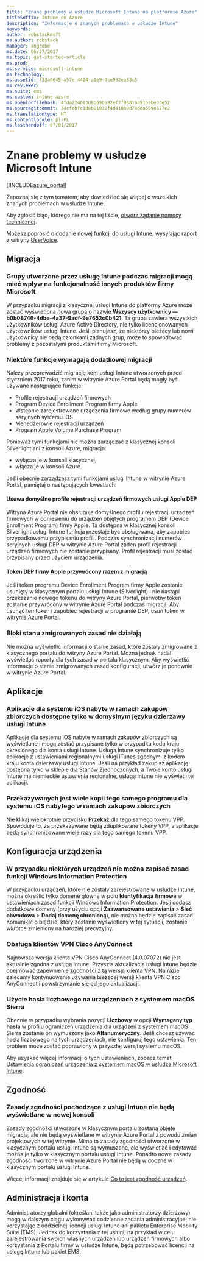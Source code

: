 ```yaml
---
title: "Znane problemy w usłudze Microsoft Intune na platformie Azure"
titleSuffix: Intune on Azure
description: "Informacje o znanych problemach w usłudze Intune"
keywords: 
author: robstackmsft
ms.author: robstack
manager: angrobe
ms.date: 06/27/2017
ms.topic: get-started-article
ms.prod: 
ms.service: microsoft-intune
ms.technology: 
ms.assetid: f33a6645-a57e-4424-a1e9-0ce932ea83c5
ms.reviewer: 
ms.suite: ems
ms.custom: intune-azure
ms.openlocfilehash: 4fda224613d8b69be82ef7f9681ba9165be33e52
ms.sourcegitcommit: 34cfebfc1d8b81032f4d41869d74dda559e677e2
ms.translationtype: HT
ms.contentlocale: pl-PL
ms.lasthandoff: 07/01/2017
---
```

# <a name="known-issues-in-microsoft-intune"></a>Znane problemy w usłudze Microsoft Intune


[!INCLUDE[azure_portal](./includes/azure_portal.md)]


Zapoznaj się z tym tematem, aby dowiedzieć się więcej o wszelkich znanych problemach w usłudze Intune.

Aby zgłosić błąd, którego nie ma na tej liście, [otwórz żądanie pomocy technicznej](get-support.md).

Możesz poprosić o dodanie nowej funkcji do usługi Intune, wysyłając raport z witryny [UserVoice](https://microsoftintune.uservoice.com/forums/291681-ideas/category/189016-azure-admin-console).

## <a name="migration"></a>Migracja

### <a name="groups-created-by-intune-during-migration-might-affect-functionality-of-other-microsoft-products"></a>Grupy utworzone przez usługę Intune podczas migracji mogą mieć wpływ na funkcjonalność innych produktów firmy Microsoft

W przypadku migracji z klasycznej usługi Intune do platformy Azure może zostać wyświetlona nowa grupa o nazwie **Wszyscy użytkownicy — b0b08746-4dbe-4a37-9adf-9e7652c0b421**. Ta grupa zawiera wszystkich użytkowników usługi Azure Active Directory, nie tylko licencjonowanych użytkowników usługi Intune. Jeśli planujesz, że niektórzy bieżący lub nowi użytkownicy nie będą członkami żadnych grup, może to spowodować problemy z pozostałymi produktami firmy Microsoft.

### <a name="secondary-migration-required-for-select-capabilities"></a>Niektóre funkcje wymagają dodatkowej migracji

Należy przeprowadzić migrację kont usługi Intune utworzonych przed styczniem 2017 roku, zanim w witrynie Azure Portal będą mogły być używane następujące funkcje:

- Profile rejestracji urządzeń firmowych
- Program Device Enrollment Program firmy Apple
- Wstępnie zarejestrowane urządzenia firmowe według grupy numerów seryjnych systemu iOS
- Menedżerowie rejestracji urządzeń
- Program Apple Volume Purchase Program

Ponieważ tymi funkcjami nie można zarządzać z klasycznej konsoli Silverlight ani z konsoli Azure, migracja:
- wyłącza je w konsoli klasycznej,
- włącza je w konsoli Azure.  

Jeśli obecnie zarządzasz tymi funkcjami usługi Intune w witrynie Azure Portal, pamiętaj o następujących kwestiach:

#### <a name="removes-default-corporate-device-enrollment-profiles-in-apple-dep"></a>Usuwa domyślne profile rejestracji urządzeń firmowych usługi Apple DEP
Witryna Azure Portal nie obsługuje domyślnego profilu rejestracji urządzeń firmowych w odniesieniu do urządzeń objętych programem DEP (Device Enrollment Program) firmy Apple. Ta dostępna w klasycznej konsoli Silverlight usługi Intune funkcja przestaje być obsługiwana, aby zapobiec przypadkowemu przypisaniu profili. Podczas synchronizacji numerów seryjnych usługi DEP w witrynie Azure Portal żaden profil rejestracji urządzeń firmowych nie zostanie przypisany. Profil rejestracji musi zostać przypisany przed użyciem urządzenia.

#### <a name="apple-dep-token-restored-with-migration"></a>Token DEP firmy Apple przywrócony razem z migracją

Jeśli token programu Device Enrollment Program firmy Apple zostanie usunięty w klasycznym portalu usługi Intune (Silverlight) i nie nastąpi przekazanie nowego tokenu do witryny Azure Portal, pierwotny token zostanie przywrócony w witrynie Azure Portal podczas migracji. Aby usunąć ten token i zapobiec rejestracji w programie DEP, usuń token w witrynie Azure Portal.

### <a name="status-blades-for-migrated-policies-do-not-work"></a>Bloki stanu zmigrowanych zasad nie działają

Nie można wyświetlić informacji o stanie zasad, które zostały zmigrowane z klasycznego portalu do witryny Azure Portal. Można jednak nadal wyświetlać raporty dla tych zasad w portalu klasycznym.
Aby wyświetlić informacje o stanie zmigrowanych zasad konfiguracji, utwórz je ponownie w witrynie Azure Portal.

## <a name="apps"></a>Aplikacje

### <a name="ios-volume-purchased-apps-only-available-in-default-intune-tenant-language"></a>Aplikacje dla systemu iOS nabyte w ramach zakupów zbiorczych dostępne tylko w domyślnym języku dzierżawy usługi Intune
Aplikacje dla systemu iOS nabyte w ramach zakupów zbiorczych są wyświetlane i mogą zostać przypisane tylko w przypadku kodu kraju określonego dla konta usługi Intune. Usługa Intune synchronizuje tylko aplikacje z ustawieniami regionalnymi usługi iTunes zgodnymi z kodem kraju konta dzierżawy usługi Intune. Jeśli na przykład zakupisz aplikację dostępną tylko w sklepie dla Stanów Zjednoczonych, a Twoje konto usługi Intune ma niemieckie ustawienia regionalne, usługa Intune nie wyświetli tej aplikacji.

### <a name="multiple-copies-of-the-same-ios-volume-purchase-program-are-uploaded"></a>Przekazywanych jest wiele kopii tego samego programu dla systemu iOS nabytego w ramach zakupów zbiorczych
Nie klikaj wielokrotnie przycisku **Przekaż** dla tego samego tokenu VPP. Spowoduje to, że przekazywane będą zduplikowane tokeny VPP, a aplikacje będą synchronizowane wiele razy dla tego samego tokenu VPP. 

<!-- ## Groups -->

## <a name="device-configuration"></a>Konfiguracja urządzenia

### <a name="you-cannot-save-a-windows-information-protection-policy-for-some-devices"></a>W przypadku niektórych urządzeń nie można zapisać zasad funkcji Windows Information Protection

W przypadku urządzeń, które nie zostały zarejestrowane w usłudze Intune, można określić tylko domenę główną w polu **Identyfikacja firmowa** w ustawieniach zasad funkcji Windows Information Protection.
Jeśli dodasz dodatkowe domeny (przy użyciu opcji **Zaawansowane ustawienia** > **Sieć obwodowa** > **Dodaj domenę chronioną**), nie można będzie zapisać zasad. Komunikat o błędzie, który zostanie wyświetlony w tej sytuacji, zostanie wkrótce zmieniony na bardziej precyzyjny.

### <a name="cisco-anyconnect-vpn-client-support"></a>Obsługa klientów VPN Cisco AnyConnect
 
Najnowsza wersja klienta VPN Cisco AnyConnect (4.0.07072) nie jest aktualnie zgodna z usługą Intune. Przyszła aktualizacja usługi Intune będzie obejmować zapewnienie zgodności z tą wersją klienta VPN. Na razie zalecamy kontynuowanie używania bieżącej wersji klienta VPN Cisco AnyConnect i powstrzymanie się od jego aktualizacji.

### <a name="using-the-numeric-password-type-with-macos-sierra-devices"></a>Użycie hasła liczbowego na urządzeniach z systemem macOS Sierra

Obecnie w przypadku wybrania pozycji **Liczbowy** w opcji **Wymagany typ hasła** w profilu ograniczeń urządzenia dla urządzeń z systemem macOS Sierra zostanie on wymuszony jako **Alfanumeryczny**. Jeśli chcesz używać hasła liczbowego na tych urządzeniach, nie konfiguruj tego ustawienia.
Ten problem może zostać poprawiony w przyszłej wersji systemu macOS.

Aby uzyskać więcej informacji o tych ustawieniach, zobacz temat [Ustawienia ograniczeń urządzenia z systemem macOS w usłudze Microsoft Intune](device-restrictions-macos.md).

## <a name="compliance"></a>Zgodność

### <a name="compliance-policies-from-intune-do-not-show-up-in-new-console"></a>Zasady zgodności pochodzące z usługi Intune nie będą wyświetlane w nowej konsoli

Zasady zgodności utworzone w klasycznym portalu zostaną objęte migracją, ale nie będą wyświetlane w witrynie Azure Portal z powodu zmian projektowych w tej witrynie. Mimo to zasady zgodności utworzone w klasycznym portalu usługi Intune są wymuszane, ale wyświetlać i edytować można je tylko w klasycznym portalu usługi Intune.
Ponadto nowe zasady zgodności tworzone w witrynie Azure Portal nie będą widoczne w klasycznym portalu usługi Intune.

Więcej informacji znajduje się w artykule [Co to jest zgodność urządzeń](device-compliance.md).

<!-- ## Enrollment -->


<!-- ## Data protection -->


## <a name="administration-and-accounts"></a>Administracja i konta

Administratorzy globalni (określani także jako administratorzy dzierżawy) mogą w dalszym ciągu wykonywać codzienne zadania administracyjne, nie korzystając z oddzielnej licencji usługi Intune ani pakietu Enterprise Mobility Suite (EMS). Jednak do korzystania z tej usługi, na przykład w celu zarejestrowania swoich własnych urządzeń lub urządzeń firmowych albo korzystania z Portalu firmy w usłudze Intune, będą potrzebować licencji na usługę Intune lub pakiet EMS.

<!-- ## Additional items -->












 
